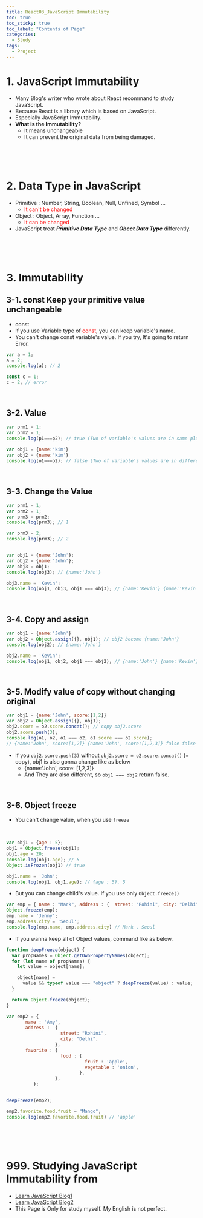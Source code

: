 ```yaml
---
title: React03_JavaScript Immutability
toc: true
toc_sticky: true
toc_label: "Contents of Page"
categories:
  - Study
tags:
  - Project
---
```


# 1. JavaScript Immutability
* Many Blog's writer who wrote about React recommand to study JavaScript.
* Because React is a library which is based on JavaScript.
* Especially JavaScript Immutability.
* **What is the Immutability?**
  * It means unchangeable
  * It can prevent the original data from being damaged.

<br><br><br>

# 2. Data Type in JavaScript
* Primitive : Number, String, Boolean, Null, Unfined, Symbol ...
  * <span style="color:red">It can't be changed</span> 
* Object : Object, Array, Function ...
  * <span style="color:red">It can be changed</span>  
* JavaScript treat ***Primitive Data Type*** and ***Obect Data Type*** differently.

<br><br><br>

# 3. Immutability
## 3-1. const Keep your primitive value unchangeable
* const
* If you use Variable type of <span style="color:red">const</span>, you can keep variable's name.
* You can't change const variable's value. If you try, It's going to return Error.

```javascript
var a = 1; 
a = 2;
console.log(a); // 2

const c = 1;
c = 2; // error
```

<br>

## 3-2. Value

```javascript
var prm1 = 1;
var prm2 = 1;
console.log(p1===p2); // true (Two of variable's values are in same place.)
 
var obj1 = {name:'kim'}
var obj2 = {name:'kim'}
console.log(o1===o2); // false (Two of variable's values are in different place.)
```

<br>

## 3-3. Change the Value

```javascript
var prm1 = 1;
var prm2 = 1;
var prm3 = prm2;
console.log(prm3); // 1

var prm3 = 2;
console.log(prm3); // 2


var obj1 = {name:'John'};
var obj2 = {name:'John'};
var obj3 = obj1; 
console.log(obj3); // {name:'John'}

obj3.name = 'Kevin';
console.log(obj1, obj3, obj1 === obj3); // {name:'Kevin'} {name:'Kevin'} true
```

<br>

## 3-4. Copy and assign

```javascript
var obj1 = {name:'John'}
var obj2 = Object.assign({}, obj1); // obj2 become {name:'John'}
console.log(obj2); // {name:'John'}

obj2.name = 'Kevin';
console.log(obj1, obj2, obj1 === obj2); // {name:'John'} {name:'Kevin'} false
```

<br>

## 3-5. Modify value of copy without changing original

```javascript
var obj1 = {name:'John', score:[1,2]}
var obj2 = Object.assign({}, obj1);
obj2.score = o2.score.concat(); // copy obj2.score
obj2.score.push(3);
console.log(o1, o2, o1 === o2, o1.score === o2.score);
// {name:'John', score:[1,2]} {name:'John', score:[1,2,3]} false false
```

* If you `obj2.score.push(3)` without `obj2.score = o2.score.concat()` (= copy),  obj1 is also gonna change like as below
  * {name:'John', score: \[1,2,3\]}
  * And They are also different,  so `obj1 === obj2` return false.  

<br>

## 3-6. Object freeze
* You can't change value, when you use `freeze`

<br>

```javascript
var obj1 = {age : 5};
obj1 = Object.freeze(obj1);
obj1.age = 20;
console.log(obj1.age); // 5
Object.isFrozen(obj1) // true

obj1.name = 'John';
console.log(obj1, obj1.age); // {age : 5}, 5
```  

* But you can change child's value. If you use only `Object.freeze()`  

```javascript
var emp = { name : "Mark", address : {  street: "Rohini", city: "Delhi",  }, };
Object.freeze(emp);
emp.name = 'Jenny';
emp.address.city = 'Seoul';
console.log(emp.name, emp.address.city) // Mark , Seoul
```

* If you wanna keep all of Object values, command like as below.  

```javascript
function deepFreeze(object) {
  var propNames = Object.getOwnPropertyNames(object);
  for (let name of propNames) {
    let value = object[name];

    object[name] =
      value && typeof value === "object" ? deepFreeze(value) : value;
  }

  return Object.freeze(object);
}

var emp2 = {
       name : 'Amy',
       address :  {
                    street: "Rohini",
                    city: "Delhi",
                  },
       favorite : {
                    food : {
                             fruit : 'apple',
                             vegetable : 'onion',
                           },
                  },
          };


deepFreeze(emp2);

emp2.favorite.food.fruit = "Mango";
console.log(emp2.favorite.food.fruit) // 'apple'
```

<br><br><br>


# 999. Studying JavaScript Immutability from
* [Learn JavaScript Blog1](https://geniee.tistory.com/6)
* [Learn JavaScript Blog2](https://developer.mozilla.org/ko/docs/Web/JavaScript/Reference/Global_Objects/Object/freeze)
* This Page is Only for study myself. My English is not perfect.

